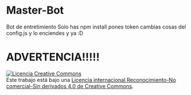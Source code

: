 # Master-Bot
Bot de entretimiento 
Solo has npm install pones token cambias cosas del config.js y lo enciendes y ya :D
# ADVERTENCIA!!!!!

<a rel="license" href="http://creativecommons.org/licenses/by-nc-nd/4.0/"><img alt="Licencia Creative Commons" style="border-width:0" src="https://i.creativecommons.org/l/by-nc-nd/4.0/88x31.png" /></a><br />Este trabajo está bajo una <a rel="license" href="http://creativecommons.org/licenses/by-nc-nd/4.0/">Licencia internacional Reconocimiento-No comercial-Sin derivados 4.0 de Creative Commons</a>.
